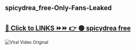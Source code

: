 
 ## spicydrea_free-Only-Fans-Leaked

# <h2><a href="https://clipsfans.com/spicydrea_free&ref=git">🔗 Click to LINKS ⏩⏩ 👉 🟢 spicydrea free </a></h2>

<a href="https://clipsfans.com/spicydrea_free&ref=git" rel="nofollow" data-target="animated-image.originalLink"><img src="https://i.ibb.co.com/xMMVF88/686577567.gif" alt="Viral Video Original" style="max-width: 100%; display: inline-block;" data-target="animated-image.originalImage"></a>
